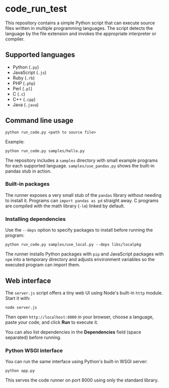 # code_run_test

This repository contains a simple Python script that can execute source files written in multiple programming languages. The script detects the language by the file extension and invokes the appropriate interpreter or compiler.

## Supported languages

- Python (`.py`)
- JavaScript (`.js`)
- Ruby (`.rb`)
- PHP (`.php`)
- Perl (`.pl`)
- C (`.c`)
- C++ (`.cpp`)
- Java (`.java`)

## Command line usage

```
python run_code.py <path to source file>
```

Example:

```
python run_code.py samples/hello.py
```

The repository includes a `samples` directory with small example programs for each supported language.
`samples/use_pandas.py` shows the built-in pandas stub in action.


### Built-in packages

The runner exposes a very small stub of the `pandas` library without needing to
install it.  Programs can `import pandas as pd` straight away.  C programs are
compiled with the math library (`-lm`) linked by default.

### Installing dependencies

Use the `--deps` option to specify packages to install before running the program:

```
python run_code.py samples/use_local.py --deps libs/localpkg
```

The runner installs Python packages with `pip` and JavaScript packages with `npm` into a temporary directory and adjusts environment variables so the executed program can import them.


## Web interface

The `server.js` script offers a tiny web UI using Node's built-in `http` module. Start it with:

```
node server.js
```

Then open `http://localhost:8000` in your browser, choose a language, paste your code, and click **Run** to execute it.

You can also list dependencies in the **Dependencies** field (space separated) before running.

### Python WSGI interface

You can run the same interface using Python's built-in WSGI server:

```
python app.py
```

This serves the code runner on port 8000 using only the standard library.

